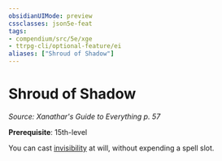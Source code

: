 ```yaml
---
obsidianUIMode: preview
cssclasses: json5e-feat
tags:
- compendium/src/5e/xge
- ttrpg-cli/optional-feature/ei
aliases: ["Shroud of Shadow"]
---
```

# Shroud of Shadow
*Source: Xanathar's Guide to Everything p. 57*  

**Prerequisite**: 15th-level

You can cast [invisibility](compendium/spells/invisibility.md) at will, without expending a spell slot.